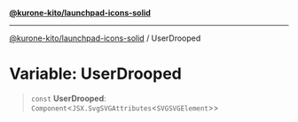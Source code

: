 [**@kurone-kito/launchpad-icons-solid**](../README.md)

***

[@kurone-kito/launchpad-icons-solid](../globals.md) / UserDrooped

# Variable: UserDrooped

> `const` **UserDrooped**: `Component`\<`JSX.SvgSVGAttributes`\<`SVGSVGElement`\>\>
